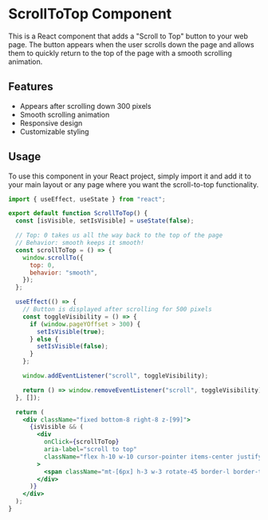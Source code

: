 # ScrollToTop Component

This is a React component that adds a "Scroll to Top" button to your web page. The button appears when the user scrolls down the page and allows them to quickly return to the top of the page with a smooth scrolling animation.

## Features

- Appears after scrolling down 300 pixels
- Smooth scrolling animation
- Responsive design
- Customizable styling

## Usage

To use this component in your React project, simply import it and add it to your main layout or any page where you want the scroll-to-top functionality.

```jsx
import { useEffect, useState } from "react";

export default function ScrollToTop() {
  const [isVisible, setIsVisible] = useState(false);

  // Top: 0 takes us all the way back to the top of the page
  // Behavior: smooth keeps it smooth!
  const scrollToTop = () => {
    window.scrollTo({
      top: 0,
      behavior: "smooth",
    });
  };

  useEffect(() => {
    // Button is displayed after scrolling for 500 pixels
    const toggleVisibility = () => {
      if (window.pageYOffset > 300) {
        setIsVisible(true);
      } else {
        setIsVisible(false);
      }
    };

    window.addEventListener("scroll", toggleVisibility);

    return () => window.removeEventListener("scroll", toggleVisibility);
  }, []);

  return (
    <div className="fixed bottom-8 right-8 z-[99]">
      {isVisible && (
        <div
          onClick={scrollToTop}
          aria-label="scroll to top"
          className="flex h-10 w-10 cursor-pointer items-center justify-center rounded-md bg-primary text-white shadow-md transition duration-300 ease-in-out hover:bg-opacity-80 hover:shadow-signUp"
        >
          <span className="mt-[6px] h-3 w-3 rotate-45 border-l border-t border-white"></span>
        </div>
      )}
    </div>
  );
}

